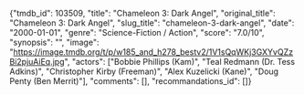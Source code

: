 {"tmdb_id": 103509, "title": "Chameleon 3: Dark Angel", "original_title": "Chameleon 3: Dark Angel", "slug_title": "chameleon-3-dark-angel", "date": "2000-01-01", "genre": "Science-Fiction / Action", "score": "7.0/10", "synopsis": "", "image": "https://image.tmdb.org/t/p/w185_and_h278_bestv2/1V1sQqWKj3GXYvQZzBi2pjuAiEq.jpg", "actors": ["Bobbie Phillips (Kam)", "Teal Redmann (Dr. Tess Adkins)", "Christopher Kirby (Freeman)", "Alex Kuzelicki (Kane)", "Doug Penty (Ben Merrit)"], "comments": [], "recommandations_id": []}